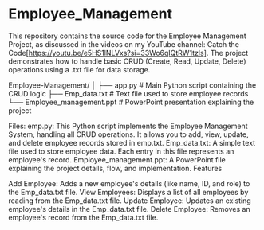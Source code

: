 # Employee_Management
This repository contains the source code for the Employee Management Project, as discussed in the videos on my YouTube channel: Catch the Code[https://youtu.be/e5HS1lNLVxs?si=33Wo6qIQtRW1tzls]. The project demonstrates how to handle basic CRUD (Create, Read, Update, Delete) operations using a .txt file for data storage.

Employee-Management/
│
├── app.py          # Main Python script containing the CRUD logic
├── Emp_data.txt         # Text file used to store employee records
└── Employee_management.ppt # PowerPoint presentation explaining the project

Files:
emp.py: This Python script implements the Employee Management System, handling all CRUD operations. It allows you to add, view, update, and delete employee records stored in emp.txt.
Emp_data.txt: A simple text file used to store employee data. Each entry in this file represents an employee's record.
Employee_management.ppt: A PowerPoint file explaining the project details, flow, and implementation.
Features

Add Employee: Adds a new employee's details (like name, ID, and role) to the Emp_data.txt file.
View Employees: Displays a list of all employees by reading from the Emp_data.txt file.
Update Employee: Updates an existing employee's details in the Emp_data.txt file.
Delete Employee: Removes an employee's record from the Emp_data.txt file.
